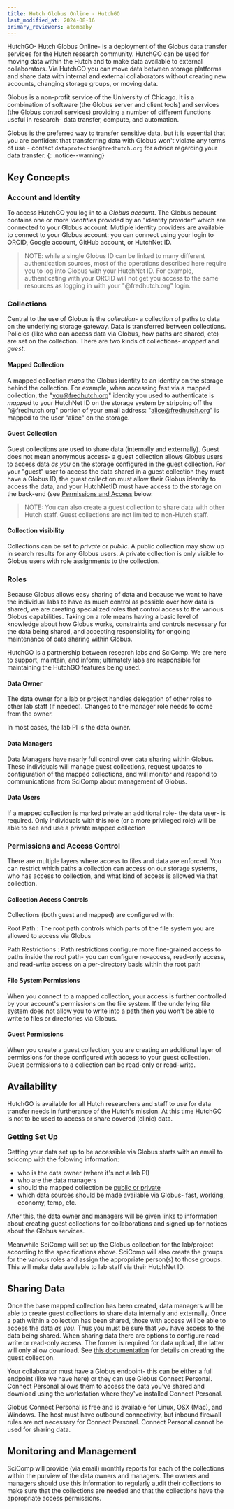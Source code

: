 ```yaml
---
title: Hutch Globus Online - HutchGO
last_modified_at: 2024-08-16
primary_reviewers: atombaby
---
```


HutchGO- Hutch Globus Online- is a deployment of the Globus data transfer services for the Hutch research community. HutchGO can be used for moving data within the Hutch and to make data available to external collaborators.  Via HutchGO you can move data between storage platforms and share data with internal and external collaborators without creating new accounts, changing storage groups, or moving data.

Globus is a non-profit service of the University of Chicago.  It is a combination of software (the Globus server and client tools) and services (the Globus control services) providing a number of different functions useful in research- data transfer, compute, and automation.

Globus is the preferred way to transfer sensitive data, but it is essential that you are confident that transferring data with Globus won't violate any terms of use - contact `dataprotection@fredhutch.org` for advice regarding your data transfer.
{: .notice--warning}

## Key Concepts

### Account and Identity

To access HutchGO you log in to a _Globus account_.  The Globus account contains one or more _identities_ provided by an "identity provider" which are connected to your Globus account.  Mutliple identity providers are available to connect to your Globus account: you can connect using your login to ORCID, Google account, GitHub account, or HutchNet ID.

> NOTE: while a single Globus ID can be linked to many different authentication sources, most of the operations described here require you to log into Globus with your HutchNet ID.  For example, authenticating with your ORCID will not get you access to the same resources as logging in with your "@fredhutch.org" login.

### Collections 

Central to the use of Globus is the _collection_- a collection of paths to data on the underlying storage gateway. Data is transferred between collections.  Policies (like who can access data via Globus, how paths are shared, etc) are set on the collection. There are two kinds of collections- _mapped_ and _guest_.  

#### Mapped Collection

A mapped collection _maps_ the Globus identity to an identity on the storage behind the collection.  For example, when accessing fast via a mapped collection, the "you@fredhutch.org" identity you used to authenticate is _mapped_ to your HutchNet ID on the storage system by stripping off the "@fredhutch.org" portion of your email address: "alice@fredhutch.org" is mapped to the user "alice" on the storage.

#### Guest Collection

Guest collections are used to share data (internally and externally).  Guest does not mean anonymous access- a guest collection allows Globus users to access data _as you_ on the storage configured in the guest collection.  For your "guest" user to access the data shared in a guest collection they must have a Globus ID, the guest collection must allow their Globus identity to access the data, and your HutchNetID must have access to the storage on the back-end (see [Permissions and Access](#permissions-and-access-control) below.

> NOTE: You can also create a guest collection to share data with other Hutch staff.  Guest collections are not limited to non-Hutch staff.

#### Collection visibility

Collections can be set to _private_ or _public_. A public collection may show up in search results for any Globus users. A private collection is only visible to Globus users with role assignments to the collection.

### Roles

Because Globus allows easy sharing of data and because we want to have the individual labs to have as much control as possible over how data is shared,  we are creating specialized roles that control access to the various Globus capabilities.  Taking on a role means having a basic level of knowledge about how Globus works, constraints and controls necessary for the data being shared, and accepting responsibility for ongoing maintenance of data sharing within Globus.

HutchGO is a partnership between research labs and SciComp.  We are here to support, maintain, and inform; ultimately labs are responsible for maintaining the HutchGO features being used.

#### Data Owner

The data owner for a lab or project handles delegation of other roles to other lab staff (if needed).  Changes to the manager role needs to come from the owner.

In most cases, the lab PI is the data owner.

#### Data Managers

Data Managers have nearly full control over data sharing within Globus.  These individuals will manage guest collections, request updates to configuration of the mapped collections, and will monitor and respond to communications from SciComp about management of Globus.

#### Data Users

If a mapped collection is marked private an additional role- the data user- is required.  Only individuals with this role (or a more privileged role) will be able to see and use a private mapped collection

### Permissions and Access Control

There are multiple layers where access to files and data are enforced.  You can restrict which paths a collection can access on our storage systems, who has access to collection, and what kind of access is allowed via that collection.

#### Collection Access Controls

Collections (both guest and mapped) are configured with:

Root Path
: The root path controls which parts of the file system you are allowed to access via Globus

Path Restrictions
: Path restrictions configure more fine-grained access to paths inside the root path- you can configure no-access, read-only access, and read-write access on a per-directory basis within the root path

#### File System Permissions

When you connect to a mapped collection, your access is further controlled by your account's permissions on the file system.  If the underlying file system does not allow you to write into a path then you won't be able to write to files or directories via Globus.

#### Guest Permissions

When you create a guest collection, you are creating an additional layer of permissions for those configured with access to your guest collection.  Guest permissions to a collection can be read-only or read-write.

## Availability

HutchGO is available for all Hutch researchers and staff to use for data transfer needs in furtherance of the Hutch's mission. At this time HutchGO is not to be used to access or share covered (clinic) data.

### Getting Set Up

Getting your data set up to be accessible via Globus starts with an email to scicomp with the folowing information:

 - who is the data owner (where it's not a lab PI)
 - who are the data managers
 - should the mapped collection be [public or private](#collection_visibility)
 - which data sources should be made available via Globus- fast, working, economy, temp, etc.

After this, the data owner and managers will be given links to information about creating guest collections for collaborations and signed up for notices about the Globus services.

Meanwhile SciComp will set up the Globus collection for the lab/project according to the specifications above.  SciComp will also create the groups for the various roles and assign the appropriate person(s) to those groups.  This will make data available to lab staff via their HutchNet ID.

## Sharing Data

Once the base mapped collection has been created, data managers will be able to create guest collections to share data internally and externally.  Once a path within a collection has been shared, those with access will be able to access the data _as you_.  Thus you must be sure that _you_ have access to the data being shared.  When sharing data there are options to configure read-write or read-only access.  The former is required for data upload, the latter will only allow download.  See [this documentation](/scicomputing/hutchgo_guest_collection) for details on creating the guest collection.

Your collaborator must have a Globus endpoint- this can be either a full endpoint (like we have here) or they can use Globus Connect Personal.  Connect Personal allows them to access the data you've shared and download using the workstation where they've installed Connect Personal.

Globus Connect Personal is free and is available for Linux, OSX (Mac), and Windows. The host must have outbound connectivity, but inbound firewall rules are not necessary for Connect Personal.  Connect Personal cannot be used for sharing data.

## Monitoring and Management

SciComp will provide (via email) monthly reports for each of the collections within the purview of the data owners and managers.  The owners and managers should use this information to regularly audit their collections to make sure that the collections are needed and that the collections have the appropriate access permissions.

